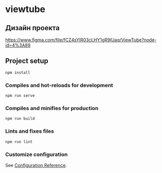# viewtube

## Дизайн проекта
https://www.figma.com/file/fCZ4sYIR03cLHY1gR9lUaq/ViewTube?node-id=4%3A89

## Project setup
```
npm install
```

### Compiles and hot-reloads for development
```
npm run serve
```

### Compiles and minifies for production
```
npm run build
```

### Lints and fixes files
```
npm run lint
```

### Customize configuration
See [Configuration Reference](https://cli.vuejs.org/config/).
